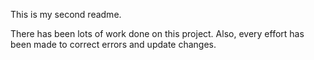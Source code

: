 This is my second readme.

There has been lots of work done on this project. Also, every effort has been made to correct errors and update changes.
